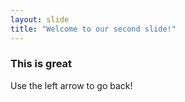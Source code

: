 ```yaml
---
layout: slide
title: "Welcome to our second slide!"
---
```

### This is great 
Use the left arrow to go back!
